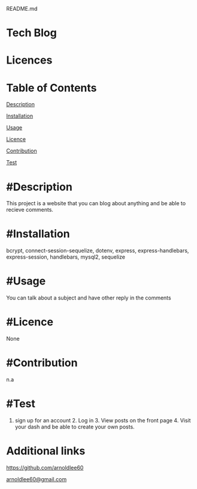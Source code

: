 README.md
  
Tech Blog  
================
Licences
================


Table of Contents
================
[Description](desc)

[Installation](installation)

[Usage](usage)

[Licence](#licence)

[Contribution](#contribution)

[Test](#test)

#Description
================
This project is a website that you can blog about anything and be able to recieve comments.


#Installation
================
bcrypt, connect-session-sequelize, dotenv, express, express-handlebars, express-session, handlebars, mysql2, sequelize


#Usage
================
You can talk about a subject and have other reply in the comments


#Licence
================
None


#Contribution
================
n.a


#Test
================
1. sign up for an account 2. Log in 3. View posts on the front page 4. Visit your dash and be able to create your own posts.


Additional links
================
https://github.com/arnoldlee60

arnoldlee60@gmail.com
